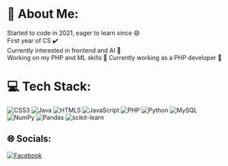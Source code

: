 # 👾 About Me:
Started to code in 2021, eager to learn since 😄 <br>First year of CS ✔️ <br>Currently interested in frontend and AI 🤖<br>Working on my PHP and ML skills 🤟
Currently working as a PHP developer 🫡

# 💻 Tech Stack:
![CSS3](https://img.shields.io/badge/css3-%231572B6.svg?style=flat&logo=css3&logoColor=white) ![Java](https://img.shields.io/badge/java-%23ED8B00.svg?style=flat&logo=java&logoColor=white) ![HTML5](https://img.shields.io/badge/html5-%23E34F26.svg?style=flat&logo=html5&logoColor=white) ![JavaScript](https://img.shields.io/badge/javascript-%23323330.svg?style=flat&logo=javascript&logoColor=%23F7DF1E) ![PHP](https://img.shields.io/badge/php-%23777BB4.svg?style=flat&logo=php&logoColor=white) ![Python](https://img.shields.io/badge/python-3670A0?style=flat&logo=python&logoColor=ffdd54) ![MySQL](https://img.shields.io/badge/mysql-%2300f.svg?style=flat&logo=mysql&logoColor=white) ![NumPy](https://img.shields.io/badge/numpy-%23013243.svg?style=flat&logo=numpy&logoColor=white) ![Pandas](https://img.shields.io/badge/pandas-%23150458.svg?style=flat&logo=pandas&logoColor=white) ![scikit-learn](https://img.shields.io/badge/scikit--learn-%23F7931E.svg?style=flat&logo=scikit-learn&logoColor=white)
<!--# 📊 GitHub Stats:
![](https://github-readme-stats.vercel.app/api?username=IdentalerMaxima&theme=dark&hide_border=true&include_all_commits=true&count_private=true)<br/>
<!--![](https://github-readme-streak-stats.herokuapp.com/?user=IdentalerMaxima&theme=dark&hide_border=true)<br/>
![](https://github-readme-stats.vercel.app/api/top-langs/?username=IdentalerMaxima&theme=dark&hide_border=true&include_all_commits=true&count_private=true&layout=compact)
-->

## 🌐 Socials:
[![Facebook](https://img.shields.io/badge/Facebook-%231877F2.svg?logo=Facebook&logoColor=white)](https://facebook.com/koppany.naray) 


<!-- Proudly created with GPRM ( https://gprm.itsvg.in ) -->
